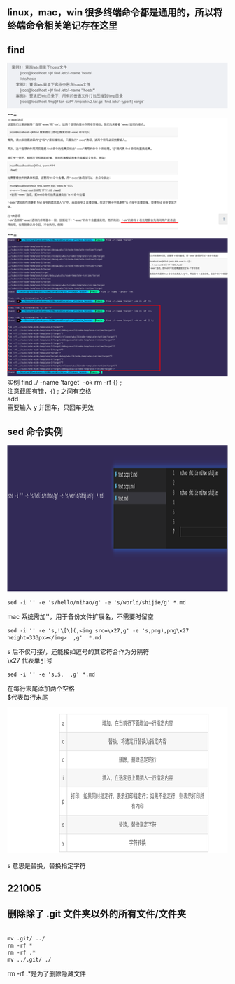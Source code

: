 ## linux，mac，win 很多终端命令都是通用的，所以将终端命令相关笔记存在这里

## find

![](./img/2022-09-28-10-53-15.png)  
--=  
![](./img/2022-09-28-10-53-41.png)  
--=  
![](./img/2022-09-28-11-09-40.png)  
实例 find ./ -name 'target' -ok rm -rf {} \;  
注意截图有错，{} \; 之间有空格  
add  
需要输入 y 并回车，只回车无效

## sed 命令实例

<img src='./img/2022-10-03-20-33-42.png' height=333px></img>

```
sed -i '' -e 's/hello/nihao/g' -e 's/world/shijie/g' *.md

```

mac 系统需加''，用于备份文件扩展名，不需要时留空

```
sed -i '' -e 's,!\[\](,<img src=\x27,g' -e 's,png),png\x27 height=333px></img>  ,g'  *.md
```

s 后不仅可接/，还能接如逗号的其它符合作为分隔符  
\x27 代表单引号

```
sed -i '' -e 's,$,  ,g' *.md
```

在每行末尾添加两个空格  
\$代表每行末尾

<img src='./img/2022-10-04-11-32-39.png' height=333px> </img>

s 意思是替换，替换指定字符

## 221005

## 删除除了 .git 文件夹以外的所有文件/文件夹

```

mv .git/ ../
rm -rf *
rm -rf .*
mv ../.git/ ./

```

rm -rf .\*是为了删除隐藏文件
